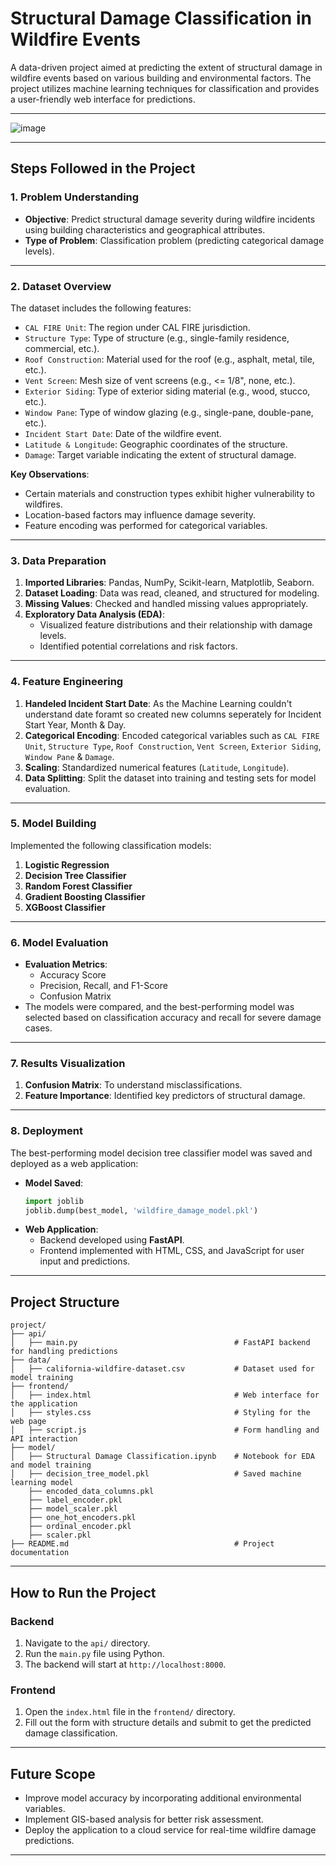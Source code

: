 # **Structural Damage Classification in Wildfire Events**

A data-driven project aimed at predicting the extent of structural damage in wildfire events based on various building and environmental factors. The project utilizes machine learning techniques for classification and provides a user-friendly web interface for predictions.

---
![image](https://github.com/user-attachments/assets/711d43bf-31d2-4ca0-a2a2-bfb34e795e63)

---

## **Steps Followed in the Project**

### **1. Problem Understanding**
- **Objective**: Predict structural damage severity during wildfire incidents using building characteristics and geographical attributes.
- **Type of Problem**: Classification problem (predicting categorical damage levels).

---

### **2. Dataset Overview**
The dataset includes the following features:
- `CAL FIRE Unit`: The region under CAL FIRE jurisdiction.
- `Structure Type`: Type of structure (e.g., single-family residence, commercial, etc.).
- `Roof Construction`: Material used for the roof (e.g., asphalt, metal, tile, etc.).
- `Vent Screen`: Mesh size of vent screens (e.g., <= 1/8", none, etc.).
- `Exterior Siding`: Type of exterior siding material (e.g., wood, stucco, etc.).
- `Window Pane`: Type of window glazing (e.g., single-pane, double-pane, etc.).
- `Incident Start Date`: Date of the wildfire event.
- `Latitude & Longitude`: Geographic coordinates of the structure.
- `Damage`: Target variable indicating the extent of structural damage.

**Key Observations**:
- Certain materials and construction types exhibit higher vulnerability to wildfires.
- Location-based factors may influence damage severity.
- Feature encoding was performed for categorical variables.

---

### **3. Data Preparation**
1. **Imported Libraries**: Pandas, NumPy, Scikit-learn, Matplotlib, Seaborn.
2. **Dataset Loading**: Data was read, cleaned, and structured for modeling.
3. **Missing Values**: Checked and handled missing values appropriately.
4. **Exploratory Data Analysis (EDA)**:
   - Visualized feature distributions and their relationship with damage levels.
   - Identified potential correlations and risk factors.

---

### **4. Feature Engineering**
1. **Handeled Incident Start Date**: As the Machine Learning couldn't understand date foramt so created new columns seperately for Incident Start Year, Month & Day.
2. **Categorical Encoding**: Encoded categorical variables such as `CAL FIRE Unit`, `Structure Type`, `Roof Construction`, `Vent Screen`, `Exterior Siding`, `Window Pane` & `Damage`.
3. **Scaling**: Standardized numerical features (`Latitude`, `Longitude`).
4. **Data Splitting**: Split the dataset into training and testing sets for model evaluation.

---

### **5. Model Building**
Implemented the following classification models:
1. **Logistic Regression**
2. **Decision Tree Classifier**
3. **Random Forest Classifier**
4. **Gradient Boosting Classifier**
5. **XGBoost Classifier**

---

### **6. Model Evaluation**
- **Evaluation Metrics**:
  - Accuracy Score
  - Precision, Recall, and F1-Score
  - Confusion Matrix
- The models were compared, and the best-performing model was selected based on classification accuracy and recall for severe damage cases.

---

### **7. Results Visualization**
1. **Confusion Matrix**: To understand misclassifications.
2. **Feature Importance**: Identified key predictors of structural damage.

---

### **8. Deployment**
The best-performing model decision tree classifier model was saved and deployed as a web application:
- **Model Saved**:
   ```python
   import joblib
   joblib.dump(best_model, 'wildfire_damage_model.pkl')
   ```
- **Web Application**:
   - Backend developed using **FastAPI**.
   - Frontend implemented with HTML, CSS, and JavaScript for user input and predictions.

---

## **Project Structure**
```plaintext
project/
├── api/
│   ├── main.py                                   # FastAPI backend for handling predictions
├── data/
│   ├── california-wildfire-dataset.csv           # Dataset used for model training
├── frontend/
│   ├── index.html                                # Web interface for the application
│   ├── styles.css                                # Styling for the web page
│   ├── script.js                                 # Form handling and API interaction
├── model/
│   ├── Structural Damage Classification.ipynb    # Notebook for EDA and model training
│   ├── decision_tree_model.pkl                   # Saved machine learning model
    ├── encoded_data_columns.pkl
    ├── label_encoder.pkl
    ├── model_scaler.pkl                 
    ├── one_hot_encoders.pkl
    ├── ordinal_encoder.pkl
    ├── scaler.pkl
├── README.md                                     # Project documentation
```

---

## **How to Run the Project**

### **Backend**
1. Navigate to the `api/` directory.
2. Run the `main.py` file using Python.
3. The backend will start at `http://localhost:8000`.

### **Frontend**
1. Open the `index.html` file in the `frontend/` directory.
2. Fill out the form with structure details and submit to get the predicted damage classification.

---

## **Future Scope**
- Improve model accuracy by incorporating additional environmental variables.
- Implement GIS-based analysis for better risk assessment.
- Deploy the application to a cloud service for real-time wildfire damage predictions.

---
